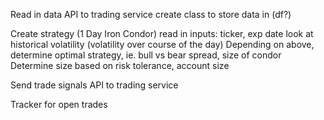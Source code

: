 Read in data
  API to trading service
  create class to store data in (df?)

Create strategy (1 Day Iron Condor)
  read in inputs: ticker, exp date
  look at historical volatility (volatility over course of the day)
  Depending on above, determine optimal strategy, ie. bull vs bear spread, size of condor
  Determine size based on risk tolerance, account size

Send trade signals
  API to trading service

Tracker for open trades

